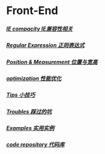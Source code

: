 #	Front-End

#####	[IE compacity	IE兼容性相关](https://github.com/LittleChell/frontEnd/tree/master/approach/IE%20compacity.md)

#####	[Regular Expression	正则表达式](https://github.com/LittleChell/frontEnd/tree/master/docs/regexp.md)

#####	[Position & Measurement	位置与宽高](https://github.com/LittleChell/frontEnd/tree/master/docs/measurement.md)

#####	[optimization	性能优化](https://github.com/LittleChell/frontEnd/tree/master/docs/optimization.md)

#####	[Tips	小技巧](https://github.com/LittleChell/front-end/tree/master/docs/tips.md)

#####	[Troubles	踩过的坑](https://github.com/LittleChell/front-end/tree/master/docs/troubles.md)

#####	[Examples	实用实例](https://github.com/LittleChell/frontEnd/tree/master/approach/examples.md)

#####	[code repository	代码库](https://github.com/LittleChell/frontEnd/tree/master/code/codes.md)
